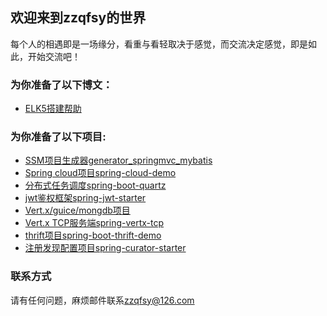 ## 欢迎来到zzqfsy的世界
每个人的相遇即是一场缘分，看重与看轻取决于感觉，而交流决定感觉，即是如此，开始交流吧！

### 为你准备了以下博文：
* [ELK5搭建帮助](https://zzqfsy.github.io/2017/07/13/elk5-helper)

### 为你准备了以下项目:
* [SSM项目生成器generator_springmvc_mybatis](https://github.com/zzqfsy/generator_springmvc_mybatis)
* [Spring cloud项目spring-cloud-demo](https://github.com/zzqfsy/spring-cloud-demo)
* [分布式任务调度spring-boot-quartz](https://github.com/zzqfsy/spring-boot-quartz)
* [jwt鉴权框架spring-jwt-starter](https://github.com/zzqfsy/spring-jwt-starter)
* [Vert.x/guice/mongdb项目](vertx-guice-mongdb-demo)
* [Vert.x TCP服务端spring-vertx-tcp](https://github.com/zzqfsy/spring-vertx-tcp)
* [thrift项目spring-boot-thrift-demo](https://github.com/zzqfsy/spring-boot-thrift-demo)
* [注册发现配置项目spring-curator-starter](https://github.com/zzqfsy/spring-curator-starter)


### 联系方式
请有任何问题，麻烦邮件联系<zzqfsy@126.com>
